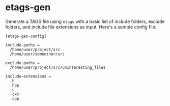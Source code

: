 # etags-gen

Generate a TAGS file using `etags` with a basic list of include folders, exclude folders, and include file extensions as input. Here's a sample config file:

    [etags-gen-config]

    include-paths =
      /home/user/project/src
      /home/user/someother/src

    exclude-paths =
      /home/user/project/src/uninteresting_files

    include-extensions =
      .h
      .hpp
      .c
      .cxx
      .cpp
